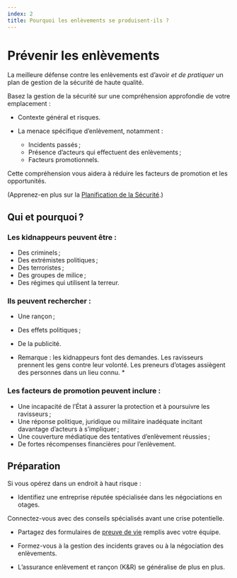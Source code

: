```yaml
---
index: 2
title: Pourquoi les enlèvements se produisent-ils ?
---
```

# Prévenir les enlèvements

La meilleure défense contre les enlèvements est d’avoir *et de pratiquer* un plan de gestion de la sécurité de haute qualité.

Basez la gestion de la sécurité sur une compréhension approfondie de votre emplacement :

* Contexte général et risques.

* La menace spécifique d’enlèvement, notamment :
    *   Incidents passés ;
    *   Présence d’acteurs qui effectuent des enlèvements ;
    *   Facteurs promotionnels.

Cette compréhension vous aidera à réduire les facteurs de promotion et les opportunités.

(Apprenez-en plus sur la [Planification de la Sécurité](umbrella://assess-your-risk/security-planning).)

## Qui et pourquoi ?

### Les kidnappeurs peuvent être :

*   Des criminels ;
*   Des extrémistes politiques ;
*   Des terroristes ;
*   Des groupes de milice ;
*   Des régimes qui utilisent la terreur.

### Ils peuvent rechercher :

*   Une rançon ;
*   Des effets politiques ;
*   De la publicité.

* Remarque : les kidnappeurs font des demandes. Les ravisseurs prennent les gens contre leur volonté. Les preneurs d’otages assiègent des personnes dans un lieu connu. *

### Les facteurs de promotion peuvent inclure :

*   Une incapacité de l’État à assurer la protection et à poursuivre les ravisseurs ;
*   Une réponse politique, juridique ou militaire inadéquate incitant davantage d’acteurs à s’impliquer ;
*   Une couverture médiatique des tentatives d’enlèvement réussies ;
*   De fortes récompenses financières pour l’enlèvement.

## Préparation

Si vous opérez dans un endroit à haut risque :

*   Identifiez une entreprise réputée spécialisée dans les négociations en otages.

Connectez-vous avec des conseils spécialisés avant une crise potentielle.

*   Partagez des formulaires de [preuve de vie](umbrella://forms/f_proof-life-form.yml) remplis avec votre équipe.

*   Formez-vous à la gestion des incidents graves ou à la négociation des enlèvements.

*   L’assurance enlèvement et rançon (K&R) se généralise de plus en plus.